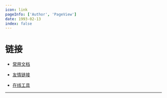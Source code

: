 ```yaml
---
icon: link
pageInfo: ['Author', 'PageView']
date: 1993-02-13
index: false
---
```


# 链接

- [常用文档](./document.md)

- [友情链接](./friend.md)

- [在线工具](./tools.md)

---
